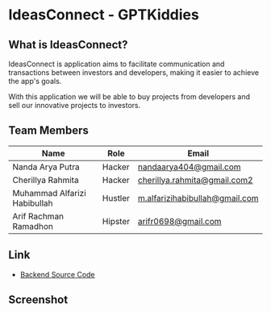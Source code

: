 # IdeasConnect - GPTKiddies

## What is IdeasConnect?

IdeasConnect is application aims to facilitate communication and transactions between investors and developers, making it easier to achieve the app's goals. 

With this application we will be able to buy projects from developers and sell our innovative projects to investors.

## Team Members

| Name                            | Role               | Email                           |
| ------------------------------- | ------------------ | ------------------------------- |
| Nanda Arya Putra                | Hacker             | nandaarya404@gmail.com          |
| Cherillya Rahmita               | Hacker             | cherillya.rahmita@gmail.com2    |
| Muhammad Alfarizi Habibullah    | Hustler            | m.alfarizihabibullah@gmail.com  |
| Arif Rachman Ramadhon           | Hipster            | arifr0698@gmail.com             |

## Link

- [Backend Source Code](https://github.com/rillyaa/backend-IC)

## Screenshot
